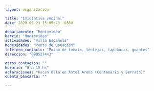 ```yaml
---
layout: organizacion

title: "Iniciativa vecinal"
date: 2020-05-21 15:09:43 -0300

departamento: "Montevideo"
barrio: "Montevideo"
actividades: "Villa Española"
necesidades: "Punto de Donación"
telefono_contacto: "Pulpa de tomate, lentejas, tapabocas, guantes"
direccion: "099527443"

otros_contactos: ""
horario: "8 a 15 hs"
aclaraciones: "Hacen Olla en Antel Arena (Centenario y Serrato)"
cuenta_bancaria: ""

---
```

